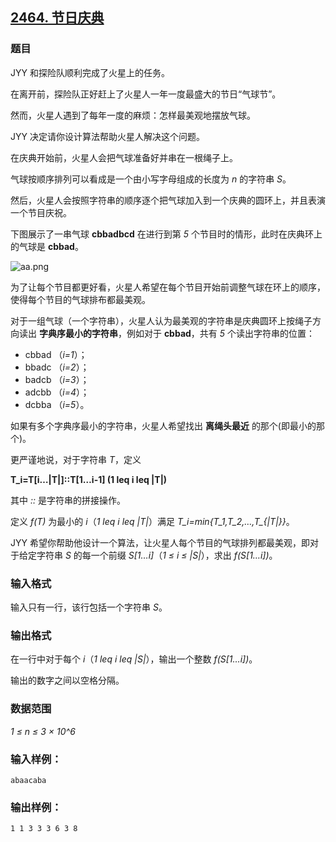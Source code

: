 ## [2464. 节日庆典](https://www.acwing.com/problem/content/2466/)

### 题目

JYY 和探险队顺利完成了火星上的任务。

在离开前，探险队正好赶上了火星人一年一度最盛大的节日“气球节”。

然而，火星人遇到了每年一度的麻烦：怎样最美观地摆放气球。

JYY 决定请你设计算法帮助火星人解决这个问题。

在庆典开始前，火星人会把气球准备好并串在一根绳子上。

气球按顺序排列可以看成是一个由小写字母组成的长度为 *n* 的字符串 *S*。

然后，火星人会按照字符串的顺序逐个把气球加入到一个庆典的圆环上，并且表演一个节目庆祝。

下图展示了一串气球 **cbbadbcd** 在进行到第 *5* 个节目时的情形，此时在庆典环上的气球是 **cbbad**。

 ![aa.png](https://cdn.acwing.com/media/article/image/2020/09/15/19_bb30565ef7-aa.png)

为了让每个节目都更好看，火星人希望在每个节目开始前调整气球在环上的顺序，使得每个节目的气球排布都最美观。

对于一组气球（一个字符串），火星人认为最美观的字符串是庆典圆环上按绳子方向读出 **字典序最小的字符串**，例如对于 **cbbad**，共有 *5* 个读出字符串的位置：

- cbbad （*i=1*）；
- bbadc （*i=2*）；
- badcb （*i=3*）；
- adcbb （*i=4*）；
- dcbba （*i=5*）。

如果有多个字典序最小的字符串，火星人希望找出 **离绳头最近** 的那个(即最小的那个)。

更严谨地说，对于字符串 *T*，定义

**T_i=T[i…|T|]::T[1…i-1] (1 leq i leq |T|)**

其中 *::* 是字符串的拼接操作。

定义 *f(T)* 为最小的 *i*（*1 leq i leq |T|*）满足 *T_i=min{T_1,T_2,…,T_{|T|}}*。

JYY 希望你帮助他设计一个算法，让火星人每个节目的气球排列都最美观，即对于给定字符串 *S* 的每一个前缀 *S[1…i]*（*1 ≤ i ≤ |S|*），求出 *f(S[1…i])*。

### 输入格式

输入只有一行，该行包括一个字符串 *S*。

### 输出格式

在一行中对于每个 *i*（*1 leq i leq |S|*），输出一个整数 *f(S[1…i])*。

输出的数字之间以空格分隔。

### 数据范围

*1 ≤ n ≤ 3 × 10^6*

### 输入样例：

```
abaacaba
```

### 输出样例：

```
1 1 3 3 3 6 3 8
```
